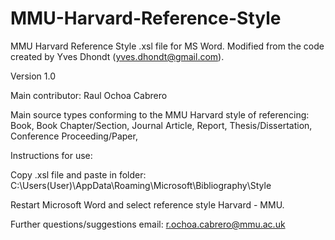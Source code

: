 # MMU-Harvard-Reference-Style
MMU Harvard Reference Style .xsl file for MS Word. Modified from the code created by Yves Dhondt (yves.dhondt@gmail.com).

Version 1.0

Main contributor:
  Raul Ochoa Cabrero

Main source types conforming to the MMU Harvard style of referencing:
  Book,
  Book Chapter/Section,
  Journal Article,
  Report,
  Thesis/Dissertation,
  Conference Proceeding/Paper,

Instructions for use:

Copy .xsl file and paste in folder:
  C:\Users\(User)\AppData\Roaming\Microsoft\Bibliography\Style

Restart Microsoft Word and select reference style Harvard - MMU.

Further questions/suggestions email:
  r.ochoa.cabrero@mmu.ac.uk
